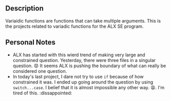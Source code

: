 ## Description
Variaidic functions are functions that can take multiple arguments. This is the projects related to variadic functions for the ALX SE program.

## Personal Notes
* ALX has started with this wierd trend of making very large and constrained question. Yesterday, there were three files in a singular question. :worried: It seems ALX is pushing the boundary of what can really be considered one question.
* In today's last project, I dare not try to use `if` because of how constrained it was. I ended up going around the question by using `switch...case`. I belief that it is almost impossible any other way. :weary:. I'm tired of this. :dissappointed:
